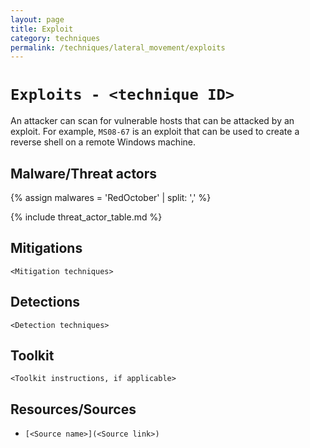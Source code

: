 ```yaml
---
layout: page
title: Exploit
category: techniques
permalink: /techniques/lateral_movement/exploits
---
```

# `Exploits - <technique ID>`

An attacker can scan for vulnerable hosts that can be attacked by an exploit. For example, `MS08-67` is an exploit that can be used to create a reverse shell on a remote Windows machine.

## Malware/Threat actors

{% assign malwares = 'RedOctober' | split: ',' %}

{% include threat_actor_table.md %}

## Mitigations

`<Mitigation techniques>`

## Detections

`<Detection techniques>`

## Toolkit

`<Toolkit instructions, if applicable>`

## Resources/Sources

* `[<Source name>](<Source link>)`
